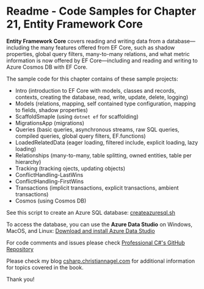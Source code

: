 # Readme - Code Samples for Chapter 21, Entity Framework Core

**Entity Framework Core** covers reading and writing data from a database—including the many features offered from EF Core, such as shadow properties, global query filters, many-to-many relations, and what metric information is now offered by EF Core—including and reading and writing to Azure Cosmos DB with EF Core.

The sample code for this chapter contains of these sample projects:

* Intro (introduction to EF Core with models, classes and records, contexts, creating the database, read, write, update, delete, logging)
* Models (relations, mapping, self contained type configuration, mapping to fields, shadow properties)
* ScaffoldSmaple (using `dotnet ef` for scaffolding)
* MigrationsApp (migrations)
* Queries (basic queries, asynchronous streams, raw SQL queries, compiled queries, global query filters, EF.functions)
* LoadedRelatedData (eager loading, filtered include, explicit loading, lazy loading)
* Relationships (many-to-many, table splitting, owned entities, table per hierarchy)
* Tracking (tracking ojects, updating objects)
* ConflictHandling-LastWins
* ConflictHandling-FirstWins
* Transactions (implicit transactions, explicit transactions, ambient transactions)
* Cosmos (using Cosmos DB)

See this script to create an Azure SQL database: [createazuresql.sh](createazuresql.sh)

To access the database, you can use the **Azure Data Studio** on Windows, MacOS, and Linux:
[Download and install Azure Data Studio](https://docs.microsoft.com/sql/azure-data-studio/download-azure-data-studio)
 
For code comments and issues please check [Professional C#'s GitHub Repository](https://github.com/ProfessionalCSharp/ProfessionalCSharp2021)

Please check my blog [csharp.christiannagel.com](https://csharp.christiannagel.com "csharp.christiannagel.com") for additional information for topics covered in the book.

Thank you!